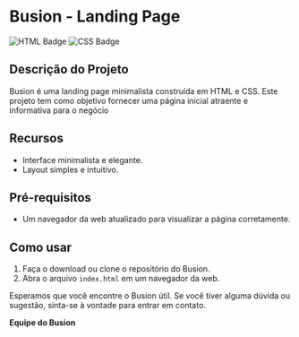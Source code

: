 # Busion - Landing Page

![HTML Badge](https://img.shields.io/badge/HTML-5-orange?style=for-the-badge&logo=html5)
![CSS Badge](https://img.shields.io/badge/CSS-3-blue?style=for-the-badge&logo=css3)

## Descrição do Projeto

Busion é uma landing page minimalista construída em HTML e CSS. Este projeto tem como objetivo fornecer uma página inicial atraente e informativa para o negócio
## Recursos

- Interface minimalista e elegante.
- Layout simples e intuitivo.

## Pré-requisitos

- Um navegador da web atualizado para visualizar a página corretamente.

## Como usar

1. Faça o download ou clone o repositório do Busion.
2. Abra o arquivo `index.html` em um navegador da web.

Esperamos que você encontre o Busion útil. Se você tiver alguma dúvida ou sugestão, sinta-se à vontade para entrar em contato.

**Equipe do Busion**
